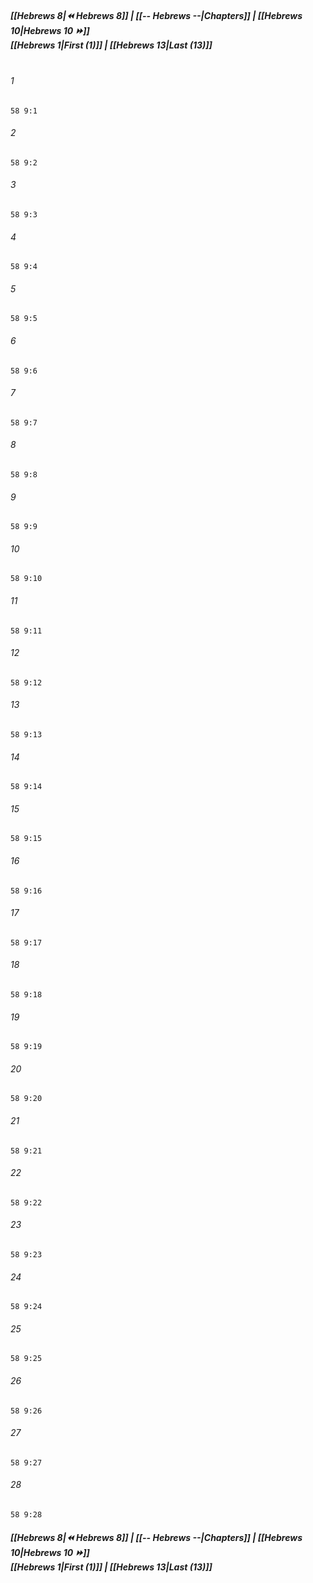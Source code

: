 
##### **[[Hebrews 8|⏪ Hebrews 8]] | [[-- Hebrews --|Chapters]] | [[Hebrews 10|Hebrews 10 ⏩]]**<br>**[[Hebrews 1|First (1)]] | [[Hebrews 13|Last (13)]]**<br><br>

###### 1
``` verse
58 9:1
```
###### 2
``` verse
58 9:2
```
###### 3
``` verse
58 9:3
```
###### 4
``` verse
58 9:4
```
###### 5
``` verse
58 9:5
```
###### 6
``` verse
58 9:6
```
###### 7
``` verse
58 9:7
```
###### 8
``` verse
58 9:8
```
###### 9
``` verse
58 9:9
```
###### 10
``` verse
58 9:10
```
###### 11
``` verse
58 9:11
```
###### 12
``` verse
58 9:12
```
###### 13
``` verse
58 9:13
```
###### 14
``` verse
58 9:14
```
###### 15
``` verse
58 9:15
```
###### 16
``` verse
58 9:16
```
###### 17
``` verse
58 9:17
```
###### 18
``` verse
58 9:18
```
###### 19
``` verse
58 9:19
```
###### 20
``` verse
58 9:20
```
###### 21
``` verse
58 9:21
```
###### 22
``` verse
58 9:22
```
###### 23
``` verse
58 9:23
```
###### 24
``` verse
58 9:24
```
###### 25
``` verse
58 9:25
```
###### 26
``` verse
58 9:26
```
###### 27
``` verse
58 9:27
```
###### 28
``` verse
58 9:28
```

##### **[[Hebrews 8|⏪ Hebrews 8]] | [[-- Hebrews --|Chapters]] | [[Hebrews 10|Hebrews 10 ⏩]]**<br>**[[Hebrews 1|First (1)]] | [[Hebrews 13|Last (13)]]**
